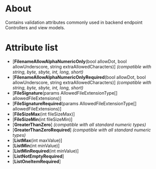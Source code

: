 # About

Contains validation attributes commonly used in backend endpoint Controllers and view models.

# Attribute list

- [**FilenameAllowAlphaNumericOnly**(bool allowDot, bool allowUnderscore, string extraAllowedCharacters)] *(compatible with string, byte, sbyte, int, long, short)*
- [**FilenameAllowAlphaNumericOnlyRequired**(bool allowDot, bool allowUnderscore, string extraAllowedCharacters)] *(compatible with string, byte, sbyte, int, long, short)*
- [**FileSignature**(params AllowedFileExtensionType[] allowedFileExtensions)]
- [**FileSignatureRequired**(params AllowedFileExtensionType[] allowedFileExtensions)]
- [**FileSizeMax**(int fileSizeMax)]
- [**FileSizeMin**(int fileSizeMin)]
- [**GreaterThanZero**] *(compatible with all standard numeric types)*
- [**GreaterThanZeroRequired**] *(compatible with all standard numeric types)*
- [**ListMax**(int maxValue)]
- [**ListMin**(int minValue)]
- [**ListMinRequired**(int minValue)]
- [**ListNotEmptyRequired**]
- [**ListOneItemRequired**]
